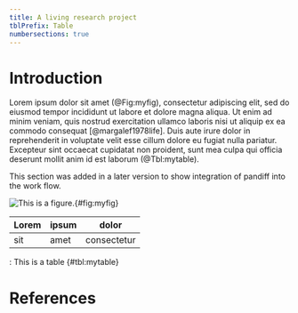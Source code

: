 ```yaml
---
title: A living research project
tblPrefix: Table
numbersections: true
---
```


# Introduction

Lorem ipsum dolor sit amet (@Fig:myfig), consectetur adipiscing elit, sed do eiusmod tempor incididunt ut labore et dolore magna aliqua. Ut enim ad minim veniam, quis nostrud exercitation ullamco laboris nisi ut aliquip ex ea commodo consequat [@margalef1978life]. Duis aute irure dolor in reprehenderit in voluptate velit esse cillum dolore eu fugiat nulla pariatur. Excepteur sint occaecat cupidatat non proident, sunt mea culpa qui officia deserunt mollit anim id est laborum (@Tbl:mytable).

This section was added in a later version to show integration of pandiff into the work flow.

![This is a figure.](../nb_fig/figure.{~~png~>html~~}){#fig:myfig}

Lorem|ipsum|dolor
---|---|---
sit|amet|consectetur

: This is a table {#tbl:mytable}

# References

